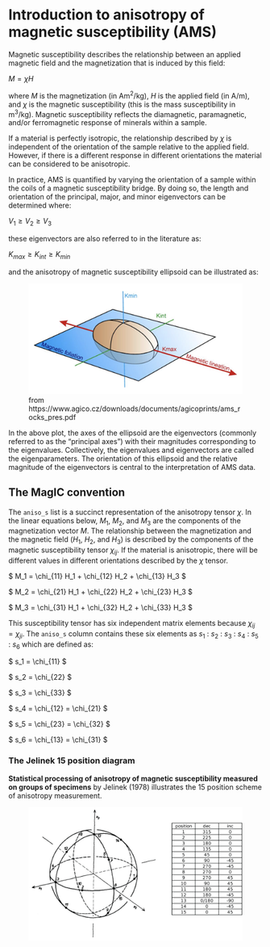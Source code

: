 # Introduction to anisotropy of magnetic susceptibility (AMS)

Magnetic susceptibility describes the relationship between an applied magnetic field and the magnetization that is induced by this field:

$M = \chi H$

where $M$ is the magnetization (in Am<sup>2</sup>/kg), $H$ is the applied field (in A/m), and $\chi$ is the magnetic susceptibility (this is the mass susceptibility in m<sup>3</sup>/kg). Magnetic susceptibility reflects the diamagnetic, paramagnetic, and/or ferromagnetic response of minerals within a sample.

If a material is perfectly isotropic, the relationship described by $\chi$ is independent of the orientation of the sample relative to the applied field. However, if there is a different response in different orientations the material can be considered to be anisotropic. 

In practice, AMS is quantified by varying the orientation of a sample within the coils of a magnetic susceptibility bridge. By doing so, the length and orientation of the principal, major, and minor eigenvectors can be determined where:

$V_1 \geq V_2 \geq V_3$

these eigenvectors are also referred to in the literature as:

$K_{max} \geq K_{int} \geq K_{min}$

and the anisotropy of magnetic susceptibility ellipsoid can be illustrated as:

<figure>
  <img src="https://raw.githubusercontent.com/PmagPy/RockmagPy-notebooks/main/book/images/AMS.png" alt="Description of the image" width="450">
  <figcaption>from https://www.agico.cz/downloads/documents/agicoprints/ams_rocks_pres.pdf </figcaption>
</figure>

In the above plot, the axes of the ellipsoid are the eigenvectors (commonly referred to as the “principal axes”) with their magnitudes corresponding to the eigenvalues. Collectively, the eigenvalues and eigenvectors are called the eigenparameters. The orientation of this ellipsoid and the relative magnitude of the eigenvectors is central to the interpretation of AMS data. 

## The MagIC convention

The `aniso_s` list is a succinct representation of the anisotropy tensor $\chi$. In the linear equations below, $M_1$, $M_2$, and $M_3$ are the components of the magnetization vector $M$. The relationship between the magnetization and the magnetic field ($H_1$, $H_2$, and $H_3$) is described by the components of the magnetic susceptibility tensor $\chi_{ij}$. If the material is anisotropic, there will be different values in different orientations described by the $\chi$ tensor.

$ M_1 = \chi_{11} H_1 + \chi_{12} H_2 + \chi_{13} H_3 $

$ M_2 = \chi_{21} H_1 + \chi_{22} H_2 + \chi_{23} H_3 $

$ M_3 = \chi_{31} H_1 + \chi_{32} H_2 + \chi_{33} H_3 $

This susceptibility tensor has six independent matrix elements because $\chi_{ij} = \chi_{ji}$. The `aniso_s` column contains these six elements as $s_1$ : $s_2$ : $s_3$ : $s_4$ : $s_5$ : $s_6$ which are defined as:

$ s_1 = \chi_{11} $

$ s_2 = \chi_{22} $

$ s_3 = \chi_{33} $

$ s_4 = \chi_{12} = \chi_{21} $

$ s_5 = \chi_{23} = \chi_{32} $

$ s_6 = \chi_{13} = \chi_{31} $

### The Jelinek 15 position diagram

**Statistical processing of anisotropy of magnetic susceptibility measured on groups of specimens** by Jelinek (1978) illustrates the 15 position scheme of anisotropy measurement. 

<figure>
  <img src="https://raw.githubusercontent.com/PmagPy/RockmagPy-notebooks/main/book/images/Jelinek_15_method.png" alt="Description of the image" width="600">
</figure>